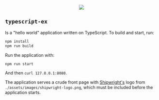 <p align="center">
    <a alt="GitHub-Actions Test" href="https://github.com/otaviof/typescript-ex/actions">
        <img src="https://github.com/otaviof/typescript-ex/actions/workflows/test.yaml/badge.svg">
    </a>
</p>

`typescript-ex`
---------------

Is a "hello world" application written on TypeScript. To build and start, run:

```sh
npm install
npm run build
```
Run the application with:

```sh
npm run start
```

And then `curl 127.0.0.1:8080`.

The application serves a crude front page with [Shipwright's][shipwright] logo from
`./assets/images/shipwright-logo.png`, which must be included before the application starts.

[shipwright]: https://github.com/shipwright-io